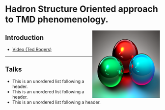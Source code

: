 
# Hadron Structure Oriented approach to TMD phenomenology. 
<img style="float: right;" alt="" src="images/3quarks.png" width="220" height="220">  

## Introduction
*   <a href="https://www.youtube.com/watch?v=7Wqx9yhBXuI&t=4382s" target="_blank"> Video (Ted Rogers) </a>

* * *

##  Talks</a>
*   This is an unordered list following a header.
*   This is an unordered list following a header.
*   This is an unordered list following a header.
